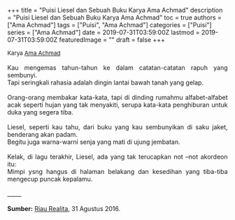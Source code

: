 +++
title = "Puisi Liesel dan Sebuah Buku Karya Ama Achmad"
description = "Puisi Liesel dan Sebuah Buku Karya Ama Achmad"
toc = true
authors = ["Ama Achmad"]
tags = ["Puisi", "Ama Achmad"]
categories = ["Puisi"]
series = ["Ama Achmad"]
date = 2019-07-31T03:59:00Z
lastmod = 2019-07-31T03:59:00Z
featuredImage = ""
draft = false
+++

<div style="text-align: justify;">
<div style="font-size: small;">Karya <a href="/authors/ama-achmad/" target="_blank">Ama Achmad</a></div><br />
Kau mengemas tahun-tahun ke dalam catatan-catatan rapuh yang sembunyi.<br />Tapi seringkali rahasia adalah dingin lantai bawah tanah yang gelap.<br /><br />Orang-orang membakar kata-kata, tapi di dinding rumahmu alfabet-alfabet acak seperti hujan yang tak menyakiti, serupa kata-kata penghiburan untuk duka yang segera tiba.<br /><br />Liesel, seperti kau tahu, dari buku yang kau sembunyikan di saku jaket, benderang akan padam.<br />Begitu juga warna-warni senja yang mati di ujung jembatan.<br /><br />Kelak, di lagu terakhir, Liesel, ada yang tak terucapkan not –not akordeon itu:<br />Mimpi ysng hangus di halaman belakang dan kesedihan yang tiba-tiba mengecup puncak kepalamu.<br /><br />
_____<br /><br />
<b>Sumber:</b> <a href="https://riaurealita.com/mobile/detailberita/3900/malam-dan-kita-di-dalamnya-liesel-dan-sebuah-buku-dan-3-puisi-lainnya" target="_blank">Riau Realita</a>, 31 Agustus 2016.</div>
